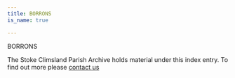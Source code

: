 ```yaml
---
title: BORRONS
is_name: true

---
```


BORRONS


The Stoke Climsland Parish Archive holds material under this index entry. To find out more please [contact us](/contact/)
